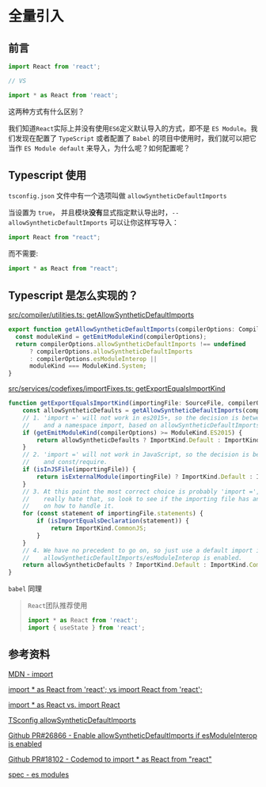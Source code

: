 # 全量引入

## 前言

```js
import React from 'react';

// VS

import * as React from 'react';
```

这两种方式有什么区别？

我们知道`React`实际上并没有使用`ES6`定义默认导入的方式，即不是 `ES Module`。我们发现在配置了 `TypeScript` 或者配置了 `Babel` 的项目中使用时，我们就可以把它当作 `ES Module default` 来导入，为什么呢？如何配置呢？

## Typescript 使用

`tsconfig.json` 文件中有一个选项叫做 `allowSyntheticDefaultImports`

当设置为 `true`， 并且模块**没有**显式指定默认导出时，`--allowSyntheticDefaultImports` 可以让你这样写导入：

```ts
import React from "react";
```

而不需要:

```ts
import * as React from "react";
```

## Typescript 是怎么实现的？

[src/compiler/utilities.ts: getAllowSyntheticDefaultImports](https://github.com/microsoft/TypeScript/blob/4d506240ded68cf099c952b889a3f93b09f703ed/src/compiler/utilities.ts#L5986)

```ts
export function getAllowSyntheticDefaultImports(compilerOptions: CompilerOptions) {
  const moduleKind = getEmitModuleKind(compilerOptions);
  return compilerOptions.allowSyntheticDefaultImports !== undefined
      ? compilerOptions.allowSyntheticDefaultImports
      : compilerOptions.esModuleInterop ||
      moduleKind === ModuleKind.System;
}
```

[src/services/codefixes/importFixes.ts: getExportEqualsImportKind](https://github.com/microsoft/TypeScript/blob/c497b487a78c049a11ba99b97dccf6126b2d492a/src/services/codefixes/importFixes.ts#L623)

```ts
function getExportEqualsImportKind(importingFile: SourceFile, compilerOptions: CompilerOptions): ImportKind {
    const allowSyntheticDefaults = getAllowSyntheticDefaultImports(compilerOptions);
    // 1. 'import =' will not work in es2015+, so the decision is between a default
    //    and a namespace import, based on allowSyntheticDefaultImports/esModuleInterop.
    if (getEmitModuleKind(compilerOptions) >= ModuleKind.ES2015) {
        return allowSyntheticDefaults ? ImportKind.Default : ImportKind.Namespace;
    }
    // 2. 'import =' will not work in JavaScript, so the decision is between a default
    //    and const/require.
    if (isInJSFile(importingFile)) {
        return isExternalModule(importingFile) ? ImportKind.Default : ImportKind.CommonJS;
    }
    // 3. At this point the most correct choice is probably 'import =', but people
    //    really hate that, so look to see if the importing file has any precedent
    //    on how to handle it.
    for (const statement of importingFile.statements) {
        if (isImportEqualsDeclaration(statement)) {
            return ImportKind.CommonJS;
        }
    }
    // 4. We have no precedent to go on, so just use a default import if
    //    allowSyntheticDefaultImports/esModuleInterop is enabled.
    return allowSyntheticDefaults ? ImportKind.Default : ImportKind.CommonJS;
}
```

`babel` 同理

>  `React`团队推荐使用 
>
> ```ts
> import * as React from 'react';
> import { useState } from 'react';
> ```



## 参考资料

[MDN - import](https://developer.mozilla.org/zh-CN/docs/Web/JavaScript/Reference/Statements/import)

[import * as React from 'react'; vs import React from 'react';](https://stackoverflow.com/questions/55285737/import-as-react-from-react-vs-import-react-from-react)

[import * as React vs. import React](https://www.reddit.com/r/typescript/comments/dy0ix8/import_as_react_vs_import_react/)

[TSconfig allowSyntheticDefaultImports](https://www.typescriptlang.org/zh/tsconfig#allowSyntheticDefaultImports)

[Github PR#26866 - Enable allowSyntheticDefaultImports if esModuleInterop is enabled](https://github.com/Microsoft/TypeScript/pull/26866/commits/aaa723e2d2ee393331ac9d8eba29d66b80f415fe)

[Github PR#18102 - Codemod to import * as React from "react"](https://github.com/facebook/react/pull/18102)

[spec - es modules](https://tc39.es/ecma262/#sec-modules)

